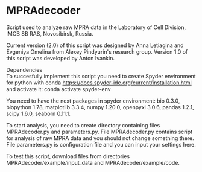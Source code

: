 # MPRAdecoder
Script used to analyze raw MPRA data in the Laboratory of Cell Division, IMCB SB RAS, Novosibirsk, Russia.

Current version (2.0) of this script was designed by Anna Letiagina and Evgeniya Omelina from Alexey Pindyurin's research group. 
Version 1.0 of this script was developed by Anton Ivankin.

Dependencies  
To succesfully implement this script you need to create Spyder environment for python with conda https://docs.spyder-ide.org/current/installation.html and activate it:
conda activate spyder-env

You need to have the next packages in spyder environment:
bio 0.3.0,
biopython 1.78,
matplotlib 3.3.4,
numpy 1.20.0,
openpyxl 3.0.6,
pandas 1.2.1,
scipy 1.6.0,
seaborn 0.11.1.

To start analysis, you need to create directory containing files MPRAdecoder.py and parameters.py. 
File MPRAdecoder.py contains script for analysis of raw MPRA data and you should not change something there.
File parameters.py is configuration file and you can input your settings here. 

To test this script, download files from directories MPRAdecoder/example/input_data and MPRAdecoder/example/code. 




